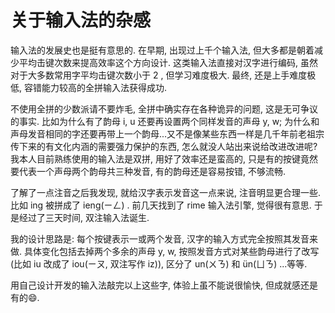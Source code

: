 # 关于输入法的杂感

输入法的发展史也是挺有意思的. 在早期, 出现过上千个输入法, 但大多都是朝着减少平均击键次数来提高效率这个方向设计. 这类输入法直接对汉字进行编码, 虽然对于大多数常用字平均击键次数小于 2 , 但学习难度极大. 最终, 还是上手难度极低, 容错能力较高的全拼输入法获得成功.

不使用全拼的少数派请不要炸毛, 全拼中确实存在各种诡异的问题, 这是无可争议的事实. 比如为什么有了韵母 i, u 还要再设置两个同样发音的声母 y, w; 为什么和声母发音相同的字还要再带上一个韵母...又不是像某些东西一样是几千年前老祖宗传下来的有文化内涵的需要强力保护的东西, 怎么就没人站出来说给改进改进呢? 我本人目前熟练使用的输入法是双拼, 用好了效率还是蛮高的, 只是有的按键竟然要代表一个声母两个韵母共三种发音, 有的韵母还是容易按错, 不够流畅.

了解了一点注音之后我发现, 就给汉字表示发音这一点来说, 注音明显更合理一些. 比如 ing 被拼成了 ieng(ㄧㄥ) . 前几天找到了 rime 输入法引擎, 觉得很有意思. 于是经过了三天时间, 双注输入法诞生.

我的设计思路是: 每个按键表示一或两个发音, 汉字的输入方式完全按照其发音来做. 具体变化包括去掉两个多余的声母 y, w, 按照发音方式对某些韵母进行了改写(比如 iu 改成了 iou(ㄧㄡ, 双注写作 iz)), 区分了 un(ㄨㄋ) 和 ün(ㄩㄋ) ...等等.

用自己设计开发的输入法敲完以上这些字, 体验上虽不能说很愉快, 但成就感还是有的:smile:.